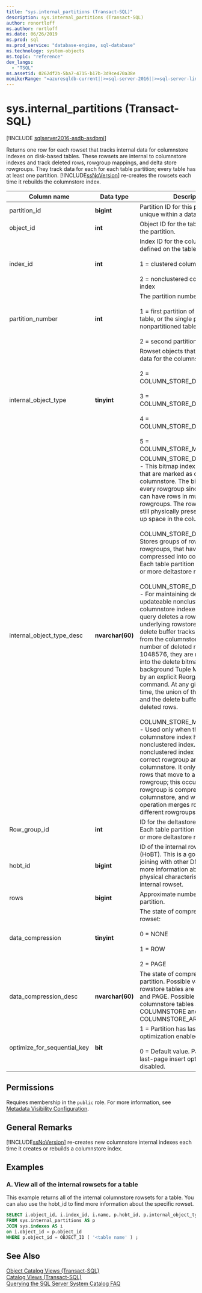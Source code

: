 ```yaml
---
title: "sys.internal_partitions (Transact-SQL)"
description: sys.internal_partitions (Transact-SQL)
author: ronortloff
ms.author: rortloff
ms.date: 06/26/2019
ms.prod: sql
ms.prod_service: "database-engine, sql-database"
ms.technology: system-objects
ms.topic: "reference"
dev_langs:
  - "TSQL"
ms.assetid: 0262df2b-5ba7-4715-b17b-3d9ce470a38e
monikerRange: "=azuresqldb-current||>=sql-server-2016||>=sql-server-linux-2017||=azuresqldb-mi-current"
---
```

# sys.internal_partitions (Transact-SQL)

[!INCLUDE [sqlserver2016-asdb-asdbmi](../../includes/applies-to-version/sqlserver2016-asdb-asdbmi.md)]

  Returns one row for each rowset that tracks internal data for columnstore indexes on disk-based tables. These rowsets are internal to columnstore indexes and track deleted rows, rowgroup mappings, and delta store rowgroups. They track data for each for each table partition; every table has at least one partition. [!INCLUDE[ssNoVersion](../../includes/ssnoversion-md.md)] re-creates the rowsets each time it rebuilds the columnstore index.   
  
|Column name|Data type|Description|  
|-----------------|---------------|-----------------|  
|partition_id|**bigint**|Partition ID for this partition. This is unique within a database.|  
|object_id|**int**|Object ID for the table that contains the partition.|  
|index_id|**int**|Index ID for the columnstore index defined on the table.<br /><br /> 1 = clustered columnstore index<br /><br /> 2 = nonclustered columnstore index|  
|partition_number|**int**|The partition number.<br /><br /> 1 = first partition of a partitioned table, or the single partition of a nonpartitioned table.<br /><br /> 2 = second partition, and so on.|  
|internal_object_type|**tinyint**|Rowset objects that track internal data for the columnstore index.<br /><br /> 2 = COLUMN_STORE_DELETE_BITMAP<br /><br /> 3 = COLUMN_STORE_DELTA_STORE<br /><br /> 4 = COLUMN_STORE_DELETE_BUFFER<br /><br /> 5 = COLUMN_STORE_MAPPING_INDEX|  
|internal_object_type_desc|**nvarchar(60)**|COLUMN_STORE_DELETE_BITMAP - This bitmap index tracks rows that are marked as deleted from the columnstore. The bitmap is for every rowgroup since partitions can have rows in multiple rowgroups. The rows are that are still physically present and taking up space in the columnstore.<br /><br /> COLUMN_STORE_DELTA_STORE - Stores groups of rows, called rowgroups, that have not been compressed into columnar storage. Each table partition can have zero or more deltastore rowgroups.<br /><br /> COLUMN_STORE_DELETE_BUFFER - For maintaining deletes to updateable nonclustered columnstore indexes. When a query deletes a row from the underlying rowstore table, the delete buffer tracks the deletion from the columnstore. When the number of deleted rows exceed 1048576, they are merged back into the delete bitmap by background Tuple Mover thread or by an explicit Reorganize command.  At any given point in time, the union of the delete bitmap and the delete buffer represents all deleted rows.<br /><br /> COLUMN_STORE_MAPPING_INDEX - Used only when the clustered columnstore index has a secondary nonclustered index. This maps nonclustered index keys to the correct rowgroup and row ID in the columnstore. It only stores keys for rows that move to a different rowgroup; this occurs when a delta rowgroup is compressed into the columnstore, and when a merge operation merges rows from two different rowgroups.|  
|Row_group_id|**int**|ID for the deltastore rowgroup. Each table partition can have zero or more deltastore rowgroups.|  
|hobt_id|**bigint**|ID of the internal rowset object (HoBT). This is a good key for joining with other DMVs to get more information about the physical characteristics of the internal rowset.|  
|rows|**bigint**|Approximate number of rows in this partition.|  
|data_compression|**tinyint**|The state of compression for the rowset:<br /><br /> 0 = NONE<br /><br /> 1 = ROW<br /><br /> 2 = PAGE|  
|data_compression_desc|**nvarchar(60)**|The state of compression for each partition. Possible values for rowstore tables are NONE, ROW, and PAGE. Possible values for columnstore tables are COLUMNSTORE and COLUMNSTORE_ARCHIVE.|  
|optimize_for_sequential_key|**bit**|1 = Partition has last-page insert optimization enabled.<br><br>0 = Default value. Partition has last-page insert optimization disabled.|
  
## Permissions  
 Requires membership in the `public` role. For more information, see [Metadata Visibility Configuration](../../relational-databases/security/metadata-visibility-configuration.md).  
  
## General Remarks  
 [!INCLUDE[ssNoVersion](../../includes/ssnoversion-md.md)] re-creates new columnstore internal indexes each time it creates or rebuilds a columnstore index.  
  
## Examples  
  
### A. View all of the internal rowsets for a table  
 This example returns all of the internal columnstore rowsets for a table. You can also use the hobt_id to find more information about the specific rowset.  
  
```sql  
SELECT i.object_id, i.index_id, i.name, p.hobt_id, p.internal_object_type_id, p.internal_object_type_desc  
FROM sys.internal_partitions AS p  
JOIN sys.indexes AS i  
on i.object_id = p.object_id  
WHERE p.object_id = OBJECT_ID ( '<table name' ) ;  
```  
  
## See Also  
 [Object Catalog Views &#40;Transact-SQL&#41;](../../relational-databases/system-catalog-views/object-catalog-views-transact-sql.md)   
 [Catalog Views &#40;Transact-SQL&#41;](../../relational-databases/system-catalog-views/catalog-views-transact-sql.md)   
 [Querying the SQL Server System Catalog FAQ](../../relational-databases/system-catalog-views/querying-the-sql-server-system-catalog-faq.yml)  
  
  
